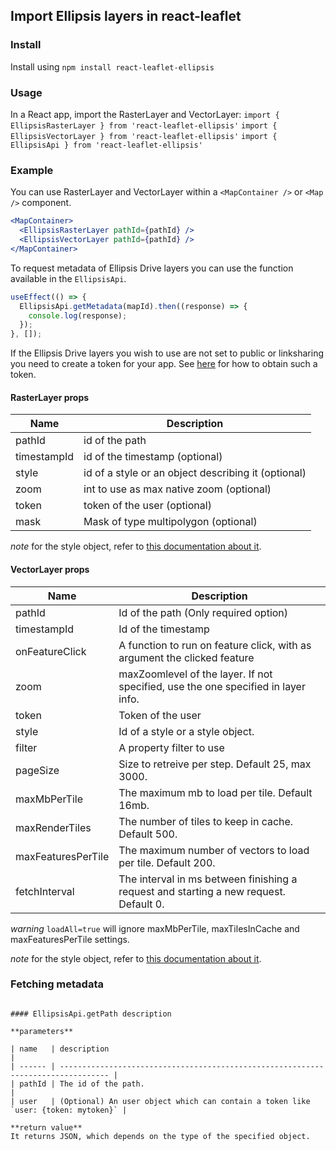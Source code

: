 ## Import Ellipsis layers in react-leaflet

### Install

Install using `npm install react-leaflet-ellipsis`

### Usage

In a React app, import the RasterLayer and VectorLayer:
`import { EllipsisRasterLayer } from 'react-leaflet-ellipsis'`
`import { EllipsisVectorLayer } from 'react-leaflet-ellipsis'`
`import { EllipsisApi } from 'react-leaflet-ellipsis'`

### Example

You can use RasterLayer and VectorLayer within a `<MapContainer />` or `<Map />` component.

```jsx
<MapContainer>
  <EllipsisRasterLayer pathId={pathId} />
  <EllipsisVectorLayer pathId={pathId} />
</MapContainer>
```

To request metadata of Ellipsis Drive layers you can use the function available in the `EllipsisApi`.

```js
useEffect(() => {
  EllipsisApi.getMetadata(mapId).then((response) => {
    console.log(response);
  });
}, []);
```

If the Ellipsis Drive layers you wish to use are not set to public or linksharing you need to create a token for your app. See [here](https://docs.ellipsis-drive.com/developers/authentication-options) for how to obtain such a token.

#### RasterLayer props

| Name        | Description                                         |
| ----------- | --------------------------------------------------- |
| pathId      | id of the path                                      |
| timestampId | id of the timestamp (optional)                      |
| style       | id of a style or an object describing it (optional) |
| zoom       | int to use as max native zoom (optional) |
| token       | token of the user (optional)                        |
| mask        | Mask of type multipolygon (optional)                |


_note_ for the style object, refer to [this documentation about it](https://docs.ellipsis-drive.com/developers/api-v3/path-raster/styles/add-style).

#### VectorLayer props

| Name                | Description                                                                                  |
| ------------------- | -------------------------------------------------------------------------------------------- |
| pathId              | Id of the path (Only required option)                                                        |
| timestampId         | Id of the timestamp                                                                          |
| onFeatureClick      | A function to run on feature click, with as argument the clicked feature                     |
| zoom             | maxZoomlevel of the layer. If not specified, use the one specified in layer info.            |
| token               | Token of the user                                                                            |
| style               | Id of a style or a style object.                                                             |
| filter              | A property filter to use                                                                     |
| pageSize            | Size to retreive per step. Default 25, max 3000.                                             |
| maxMbPerTile        | The maximum mb to load per tile. Default 16mb.                                               |
| maxRenderTiles     | The number of tiles to keep in cache. Default 500.                                           |
| maxFeaturesPerTile  | The maximum number of vectors to load per tile. Default 200.                                 |
| fetchInterval       | The interval in ms between finishing a request and starting a new request. Default 0.        |

_warning_ `loadAll=true` will ignore maxMbPerTile, maxTilesInCache and maxFeaturesPerTile settings.

_note_ for the style object, refer to [this documentation about it](https://docs.ellipsis-drive.com/developers/api-v3/path-vector/styles/add-style).

### Fetching metadata
```

#### EllipsisApi.getPath description

**parameters**

| name   | description                                                                       |
| ------ | --------------------------------------------------------------------------------- |
| pathId | The id of the path.                                                               |
| user   | (Optional) An user object which can contain a token like `user: {token: mytoken}` |

**return value**
It returns JSON, which depends on the type of the specified object.
